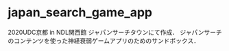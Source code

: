 # japan_search_game_app
2020UDC京都 in NDL関西館 ジャパンサーチタウンにて作成．
ジャパンサーチのコンテンツを使った神経衰弱ゲームアプリのためのサンドボックス．
